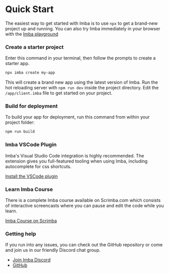 # Quick Start

The easiest way to get started with Imba is to use `npx` to get a brand-new project up and running. You can also try Imba immediately in your browser with the [Imba playground](/try/examples/apps/playground/app.imba)

### Create a starter project

Enter this command in your terminal, then follow the prompts to create a starter app.

```sh
npx imba create my-app
```

This will create a brand new app using the latest version of Imba. Run the hot reloading server with `npm run dev` inside the project directory. Edit the `/app/client.imba` file to get started on your project.

### Build for deployment

To build your app for deployment, run this command from within your project folder:

```sh
npm run build
```

### Imba VSCode Plugin

Imba's Visual Studio Code integration is highly recommended. The extension gives you full-featured tooling when using Imba, including autocomplete for css shortcuts.

[Install the VSCode plugin](https://marketplace.visualstudio.com/items?itemName=scrimba.vsimba)

### Learn Imba Course

There is a complete Imba course available on Scrimba.com which consists of interactive screencasts where you can pause and edit the code while you learn.

[Imba Course on Scrimba](https://scrimba.com/learn/imba)

### Getting help

If you run into any issues, you can check out the GitHub repository or come and join us in our friendly Discord chat group.

-   [Join Imba Discord](https://discord.gg/mkcbkRw)
-   [GitHub](https://github.com/imba/imba)
